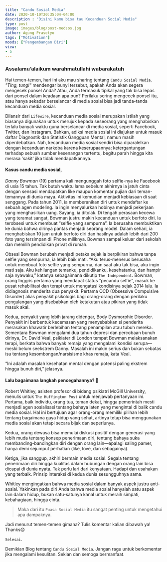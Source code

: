 ```yaml
---
title: "Candu Sosial Media"
date: 2020-10-10T20:35:04-04:00
description : "Disini kamu bisa tau Kecanduan Social Media"
type: post
image: images/blog/post-medsos.jpg
author: Agung Prasetyo
tags: ["Motivation"]
moods: ["Pengembangan Diri"]
view:
- 5
---
```


### Assalamu’alaikum warahmatullahi wabarakatuh

Hai temen-temen, hari ini aku mau sharing tentang `Candu Sosial Media`. *"Ting, tung!"* mendengar bunyi tersebut, apakah Anda akan segera mengecek ponsel Anda? Atau, Anda termasuk tipikal yang tak bisa lepas dari ponsel dalam keadaan apa pun? Perilaku sering mengecek ponsel itu, atau hanya sekadar berselancar di media sosial bisa jadi tanda-tanda kecanduan media sosial.

Dilansir dari `Lifewire`, kecanduan media sosial merupakan istilah yang biasanya digunakan untuk merujuk kepada seseorang yang menghabiskan terlalu banyak waktu guna berselancar di media sosial, seperti Facebook, Twitter, dan Instagram. Bahkan, adiksi media sosial ini diajukan untuk masuk daftar Diagnostik dan Statistik Gangguan Mental, namun masih diperdebatkan. Nah, kecanduan media sosial sendiri bisa diparalelkan dengan kecanduan narkoba karena keserupaannya: ketergantungan terhadap sebuah sumber kesenangan tertentu, begitu parah hingga kita merasa 'sakit' jika tidak mendapatkannya.

#### Kasus candu media sosial, 

*Danny Bowman* (19) pertama kali mengunggah foto selfie-nya ke Facebook di usia 15 tahun. Tak butuh waktu lama sebelum akhirnya ia jatuh cinta dengan sensasi mendapatkan like maupun komentar pujian dari teman-temannya di dunia maya. Aktivitas ini kemudian menjadi kebiasaan di saat senggang. Pada tahun 2011, ia memberanikan diri untuk mendaftar ke sebuah agen modeling. Ia ingin menyalurkan hobinya menjadi pekerjaan yang menghasilkan uang. Sayang, ia ditolak. Di tengah perasaan kecewa yang teramat sangat, Bowman justru makin kecanduan untuk berfoto diri. Ia terobsesi untuk membuat “selfie yang sempurna”. Ia berusaha membuktikan ke dunia bahwa dirinya pantas menjadi seorang model. Dalam sehari, ia menghabiskan 10 jam untuk berfoto diri dan hasilnya adalah lebih dari 200 foto yang tersimpan di iPhone miliknya. Bowman sampai keluar dari sekolah dan memilih pendidikan privat di rumah.

Obsesi Bowman berubah menjadi petaka sejak ia berpikiran bahwa tanpa selfie yang sempurna, ia lebih baik mati. “Aku terus-menerus berusaha untuk membuat foto selfie yang sempurna, dan saat aku tak bisa, aku ingin mati saja. Aku kehilangan temanku, pendidikanku, kesehatanku, dan hampir saja nyawaku,” katanya sebagaimana dikutip `The Independent`. Bowman, orang Inggris pertama yang mendapat status “pecandu selfie”, masuk ke pusat rehabilitasi dan terapi untuk mengatasi kondisinya sejak 2014 lalu. Ia didiagnosis menderita dua penyakit. Pertama OCD (Obsessive Compulsive Disorder) alias penyakit psikologis bagi orang-orang dengan perilaku pengulangan yang disebabkan oleh ketakutan atau pikiran yang tidak masuk akal.

Kedua, penyakit yang lebih jarang didengar, Body Dysmorphic Disorder. Penyakit ini berbentuk kecemasan yang menyebabkan si penderita merasakan khawatir berlebihan tentang penampilan atau tubuh mereka. Sementara Bowman mengalami dua tahun depresi dan percobaan bunuh dirinya, Dr. David Veal, psikiater di London tempat Bowman melaksanakan terapi, berkata bahwa banyak remaja yang mengalami kondisi serupa—meski belum seekstrem Danny. Masalah ini makin serius dan bukan sebatas isu tentang kesombongan/narsisisme khas remaja, kata Veal.

“Ini adalah masalah kesehatan mental dengan potensi paling ekstrem hingga bunuh diri,” jelasnya.

#### Lalu bagaimana langkah pencegahannya? &#129300;

Robert Whitley, asisten profesor di bidang psikiatri McGill University, menulis untuk `The Huffington Post` untuk menjawab pertanyaan ini. Pertama, baik individu, orang tua, teman dekat, hingga pemerintah mesti menjadi agen sosialisasi tentang bahaya laten yang mengintai di balik candu media sosial. Hal ini bertujuan agar orang-orang memiliki pilihan lebih tentang bagaimana gaya hidup yang sehat, artinya tetap bisa menggunakan media sosial akan tetapi secara bijak dan seperlunya.

Kedua, orang dewasa bisa memulai diskusi positif dengan generasi yang lebih muda tentang konsep penerimaan diri, tentang bahaya suka membanding-bandingkan diri dengan orang lain—apalagi saling pamer, hanya demi sejumput perhatian (like, love, dan sebagainya).

Ketiga, jika sanggup, akhiri bermain media sosial. Segala tentang penerimaan diri hingga kualitas dalam hubungan dengan orang lain bisa dicapai di dunia nyata. Tak perlu lari dari kenyataan. Hadapi dan usahakan yang terbaik. Prinsip interaksi di kedua dunia sesungguhnya sama.

Whitley mengingatkan bahwa media sosial dalam banyak aspek justru anti-sosial. Yakinkan pada diri Anda bahwa media sosial hanyalah satu aspek lain dalam hidup, bukan satu-satunya kanal untuk meraih simpati, kebahagiaan, hingga cinta.

> Maka dari itu `Puasa Sosial Media` itu sangat penting untuk mengetahui apa dampaknya.

Jadi menurut temen-temen gimana? Tulis komentar kalian dibawah ya! Thanks&#128522;

`Selesai`.

Demikian Blog tentang `Candu Sosial Media`. Jangan ragu untuk berkomentar jika mengalami kesulitan.
Sekian dan semoga bermanfaat.